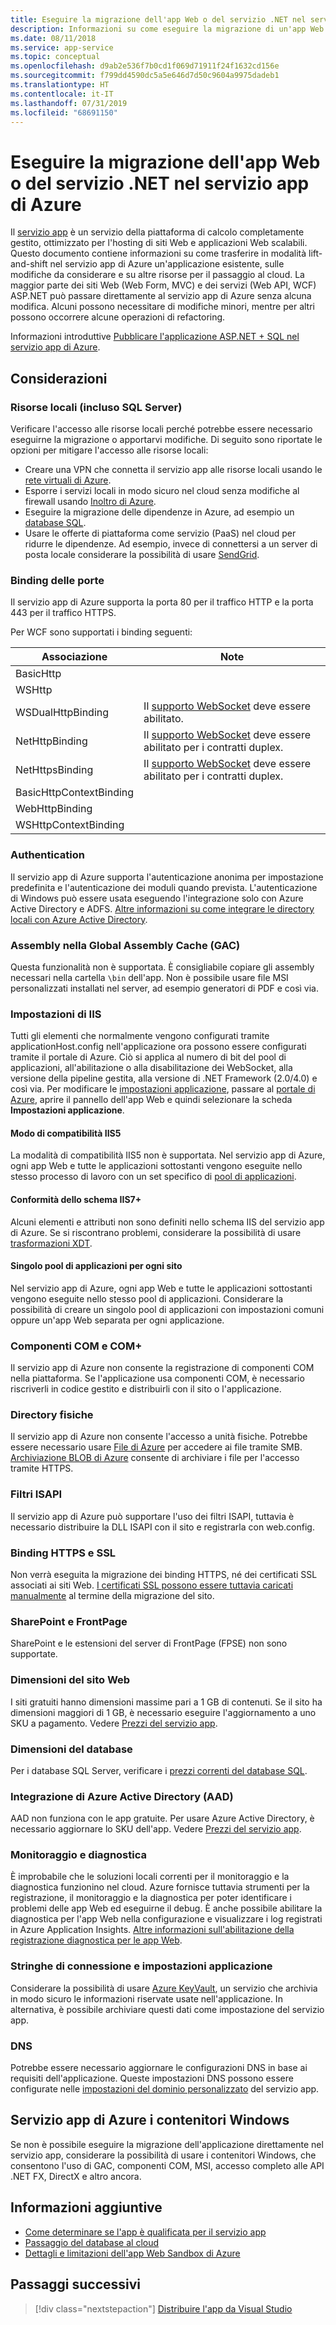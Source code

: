 ```yaml
---
title: Eseguire la migrazione dell'app Web o del servizio .NET nel servizio app di Azure
description: Informazioni su come eseguire la migrazione di un'app Web o un servizio .NET dall'ambiente locale al servizio app di Azure.
ms.date: 08/11/2018
ms.service: app-service
ms.topic: conceptual
ms.openlocfilehash: d9ab2e536f7b0cd1f069d71911f24f1632cd156e
ms.sourcegitcommit: f799dd4590dc5a5e646d7d50c9604a9975dadeb1
ms.translationtype: HT
ms.contentlocale: it-IT
ms.lasthandoff: 07/31/2019
ms.locfileid: "68691150"
---
```

# <a name="migrate-your-net-web-app-or-service-to-azure-app-service"></a>Eseguire la migrazione dell'app Web o del servizio .NET nel servizio app di Azure 

Il [servizio app](https://docs.microsoft.com/azure/app-service/app-service-web-overview#why-use-web-apps) è un servizio della piattaforma di calcolo completamente gestito, ottimizzato per l'hosting di siti Web e applicazioni Web scalabili. Questo documento contiene informazioni su come trasferire in modalità lift-and-shift nel servizio app di Azure un'applicazione esistente, sulle modifiche da considerare e su altre risorse per il passaggio al cloud. La maggior parte dei siti Web (Web Form, MVC) e dei servizi (Web API, WCF) ASP.NET può passare direttamente al servizio app di Azure senza alcuna modifica. Alcuni possono necessitare di modifiche minori, mentre per altri possono occorrere alcune operazioni di refactoring.

Informazioni introduttive [Pubblicare l'applicazione ASP.NET + SQL nel servizio app di Azure](https://go.microsoft.com/fwlink/?linkid=863214).

## <a name="considerations"></a>Considerazioni

### <a name="on-premises-resources-including-sql-server"></a>Risorse locali (incluso SQL Server)

Verificare l'accesso alle risorse locali perché potrebbe essere necessario eseguirne la migrazione o apportarvi modifiche. Di seguito sono riportate le opzioni per mitigare l'accesso alle risorse locali:

* Creare una VPN che connetta il servizio app alle risorse locali usando le [rete virtuali di Azure](https://docs.microsoft.com/azure/app-service/web-sites-integrate-with-vnet).
* Esporre i servizi locali in modo sicuro nel cloud senza modifiche al firewall usando [Inoltro di Azure](https://docs.microsoft.com/azure/service-bus-relay/relay-what-is-it).
* Eseguire la migrazione delle dipendenze in Azure, ad esempio un [database SQL](https://go.microsoft.com/fwlink/?linkid=863217).
* Usare le offerte di piattaforma come servizio (PaaS) nel cloud per ridurre le dipendenze. Ad esempio, invece di connettersi a un server di posta locale considerare la possibilità di usare [SendGrid](https://docs.microsoft.com/azure/sendgrid-dotnet-how-to-send-email). 

### <a name="port-bindings"></a>Binding delle porte

Il servizio app di Azure supporta la porta 80 per il traffico HTTP e la porta 443 per il traffico HTTPS.

Per WCF sono supportati i binding seguenti:

Associazione | Note
--------|--------
BasicHttp | 
WSHttp | 
WSDualHttpBinding | Il [supporto WebSocket](https://docs.microsoft.com/azure/app-service/web-sites-configure) deve essere abilitato.
NetHttpBinding | Il [supporto WebSocket](https://docs.microsoft.com/azure/app-service/web-sites-configure) deve essere abilitato per i contratti duplex.
NetHttpsBinding | Il [supporto WebSocket](https://docs.microsoft.com/azure/app-service/web-sites-configure) deve essere abilitato per i contratti duplex.
BasicHttpContextBinding |
WebHttpBinding |
WSHttpContextBinding |

### <a name="authentication"></a>Authentication

Il servizio app di Azure supporta l'autenticazione anonima per impostazione predefinita e l'autenticazione dei moduli quando prevista. L'autenticazione di Windows può essere usata eseguendo l'integrazione solo con Azure Active Directory e ADFS. [Altre informazioni su come integrare le directory locali con Azure Active Directory](https://docs.microsoft.com/azure/active-directory/connect/active-directory-aadconnect).

### <a name="assemblies-in-the-gac-global-assembly-cache"></a>Assembly nella Global Assembly Cache (GAC) 

Questa funzionalità non è supportata. È consigliabile copiare gli assembly necessari nella cartella `\bin` dell'app. Non è possibile usare file MSI personalizzati installati nel server, ad esempio generatori di PDF e così via.  

### <a name="iis-settings"></a>Impostazioni di IIS
Tutti gli elementi che normalmente vengono configurati tramite applicationHost.config nell'applicazione ora possono essere configurati tramite il portale di Azure. Ciò si applica al numero di bit del pool di applicazioni, all'abilitazione o alla disabilitazione dei WebSocket, alla versione della pipeline gestita, alla versione di .NET Framework (2.0/4.0) e così via. Per modificare le [impostazioni applicazione](https://docs.microsoft.com/azure/app-service/web-sites-configure), passare al [portale di Azure](https://portal.azure.com), aprire il pannello dell'app Web e quindi selezionare la scheda **Impostazioni applicazione**.

#### <a name="iis5-compatibility-mode"></a>Modo di compatibilità IIS5
La modalità di compatibilità IIS5 non è supportata. Nel servizio app di Azure, ogni app Web e tutte le applicazioni sottostanti vengono eseguite nello stesso processo di lavoro con un set specifico di [pool di applicazioni](http://technet.microsoft.com/library/cc735247(v=WS.10).aspx).

#### <a name="iis7-schema-compliance"></a>Conformità dello schema IIS7+  
Alcuni elementi e attributi non sono definiti nello schema IIS del servizio app di Azure. Se si riscontrano problemi, considerare la possibilità di usare [trasformazioni XDT](http://azure.microsoft.com/documentation/articles/web-sites-transform-extend/).

#### <a name="single-application-pool-per-site"></a>Singolo pool di applicazioni per ogni sito  
Nel servizio app di Azure, ogni app Web e tutte le applicazioni sottostanti vengono eseguite nello stesso pool di applicazioni. Considerare la possibilità di creare un singolo pool di applicazioni con impostazioni comuni oppure un'app Web separata per ogni applicazione.

### <a name="com-and-com-components"></a>Componenti COM e COM+  
Il servizio app di Azure non consente la registrazione di componenti COM nella piattaforma. Se l'applicazione usa componenti COM, è necessario riscriverli in codice gestito e distribuirli con il sito o l'applicazione.  

### <a name="physical-directories"></a>Directory fisiche 
Il servizio app di Azure non consente l'accesso a unità fisiche. Potrebbe essere necessario usare [File di Azure](https://docs.microsoft.com/azure/storage/files/storage-files-introduction) per accedere ai file tramite SMB. [Archiviazione BLOB di Azure](https://docs.microsoft.com/azure/storage/blobs/storage-blobs-introduction) consente di archiviare i file per l'accesso tramite HTTPS.  

### <a name="isapi-filters"></a>Filtri ISAPI  
Il servizio app di Azure può supportare l'uso dei filtri ISAPI, tuttavia è necessario distribuire la DLL ISAPI con il sito e registrarla con web.config.  

### <a name="https-bindings-and-ssl"></a>Binding HTTPS e SSL 
Non verrà eseguita la migrazione dei binding HTTPS, né dei certificati SSL associati ai siti Web. [I certificati SSL possono essere tuttavia caricati manualmente](https://docs.microsoft.com/azure/app-service/app-service-web-tutorial-custom-ssl) al termine della migrazione del sito.  

### <a name="sharepoint-and-frontpage"></a>SharePoint e FrontPage 
SharePoint e le estensioni del server di FrontPage (FPSE) non sono supportate.

### <a name="web-site-size"></a>Dimensioni del sito Web  
I siti gratuiti hanno dimensioni massime pari a 1 GB di contenuti. Se il sito ha dimensioni maggiori di 1 GB, è necessario eseguire l'aggiornamento a uno SKU a pagamento. Vedere [Prezzi del servizio app](https://azure.microsoft.com/pricing/details/app-service/windows/). 

### <a name="database-size"></a>Dimensioni del database  
Per i database SQL Server, verificare i [prezzi correnti del database SQL](http://azure.microsoft.com/pricing/details/sql-database).  

### <a name="azure-active-directory-aad-integration"></a>Integrazione di Azure Active Directory (AAD)  
AAD non funziona con le app gratuite. Per usare Azure Active Directory, è necessario aggiornare lo SKU dell'app. Vedere [Prezzi del servizio app](https://azure.microsoft.com/pricing/details/app-service/windows/).

### <a name="monitoring-and-diagnostics"></a>Monitoraggio e diagnostica
È improbabile che le soluzioni locali correnti per il monitoraggio e la diagnostica funzionino nel cloud. Azure fornisce tuttavia strumenti per la registrazione, il monitoraggio e la diagnostica per poter identificare i problemi delle app Web ed eseguirne il debug. È anche possibile abilitare la diagnostica per l'app Web nella configurazione e visualizzare i log registrati in Azure Application Insights. [Altre informazioni sull'abilitazione della registrazione diagnostica per le app Web](https://docs.microsoft.com/azure/app-service/web-sites-enable-diagnostic-log).

### <a name="connection-strings-and-application-settings"></a>Stringhe di connessione e impostazioni applicazione
Considerare la possibilità di usare [Azure KeyVault](https://docs.microsoft.com/azure/key-vault/), un servizio che archivia in modo sicuro le informazioni riservate usate nell'applicazione. In alternativa, è possibile archiviare questi dati come impostazione del servizio app.

### <a name="dns"></a>DNS
Potrebbe essere necessario aggiornare le configurazioni DNS in base ai requisiti dell'applicazione. Queste impostazioni DNS possono essere configurate nelle [impostazioni del dominio personalizzato](https://docs.microsoft.com/azure/app-service/app-service-web-tutorial-custom-domain) del servizio app. 

## <a name="azure-app-service-with-windows-containers"></a>Servizio app di Azure i contenitori Windows
Se non è possibile eseguire la migrazione dell'applicazione direttamente nel servizio app, considerare la possibilità di usare i contenitori Windows, che consentono l'uso di GAC, componenti COM, MSI, accesso completo alle API .NET FX, DirectX e altro ancora.

## <a name="additional-reading"></a>Informazioni aggiuntive

* [Come determinare se l'app è qualificata per il servizio app](https://azure.microsoft.com/downloads/migration-assistant/)
* [Passaggio del database al cloud](https://go.microsoft.com/fwlink/?linkid=863217)
* [Dettagli e limitazioni dell'app Web Sandbox di Azure](https://github.com/projectkudu/kudu/wiki/Azure-Web-App-sandbox)

## <a name="next-steps"></a>Passaggi successivi

> [!div class="nextstepaction"]
> [Distribuire l'app da Visual Studio](https://docs.microsoft.com/visualstudio/deployment/quickstart-deploy-to-azure?view=vs-2017)
